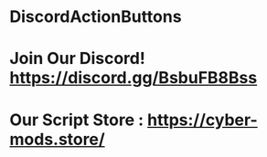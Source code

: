 # DiscordActionButtons
# Join Our Discord! https://discord.gg/BsbuFB8Bss
# Our Script Store : https://cyber-mods.store/
